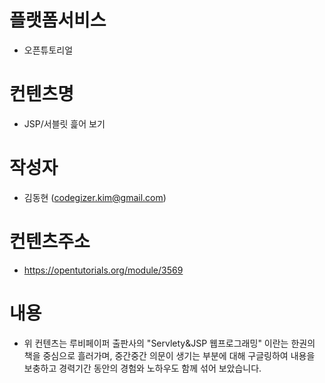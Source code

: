 # 플랫폼서비스
- 오픈튜토리얼

# 컨텐츠명
- JSP/서블릿 흝어 보기

# 작성자
- 김동현 (codegizer.kim@gmail.com)

# 컨텐츠주소
- https://opentutorials.org/module/3569


# 내용
- 위 컨텐츠는 루비페이퍼 출판사의 "Servlety&JSP 웹프로그래밍" 이란는 한권의 책을 중심으로 흘러가며, 중간중간 의문이 생기는 부분에 대해 구글링하여 내용을 보충하고 경력기간 동안의 경험와 노하우도 함께 섞어 보았습니다.

